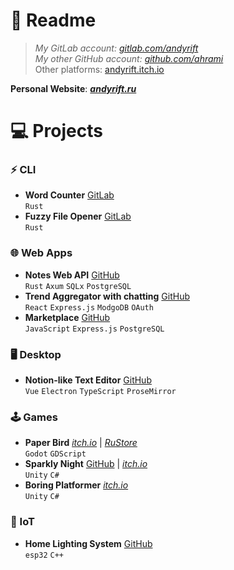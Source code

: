 # 📖 Readme

> _My GitLab account: [gitlab.com/andyrift](https://gitlab.com/andyrift)_<br>
> _My other GitHub account: [github.com/ahrami](https://github.com/ahrami)_<br>
> Other platforms: [andyrift.itch.io](https://andyrift.itch.io)

**Personal Website**: [***andyrift.ru***](https://andyrift.ru)

# 💻 Projects

### ⚡ CLI

- **Word Counter** [GitLab](https://gitlab.com/andyrift/rs-count)<br>
`Rust`
- **Fuzzy File Opener** [GitLab](https://gitlab.com/andyrift/fuzzy-open)<br>
`Rust`

### 🌐 Web Apps

- **Notes Web API** [GitHub](https://github.com/andyrift/rs-notes)<br>
`Rust` `Axum` `SQLx` `PostgreSQL`
- **Trend Aggregator with chatting** [GitHub](https://github.com/andyrift/lamet)<br>
`React` `Express.js` `ModgoDB` `OAuth`
- **Marketplace** [GitHub](https://github.com/andyrift/apple-sause)<br>
`JavaScript` `Express.js` `PostgreSQL`

### 🖥️ Desktop

- **Notion-like Text Editor** [GitHub](https://github.com/andyrift/better-text-editor)<br>
`Vue` `Electron` `TypeScript` `ProseMirror`

### 🕹️ Games

- **Paper Bird** [_itch.io_](https://andyrift.itch.io/paper-bird) | [_RuStore_](https://apps.rustore.ru/app/ru.andyrift.paperbird)<br>
`Godot` `GDScript`
- **Sparkly Night** [GitHub](https://github.com/andyrift/sparkly-night) | [_itch.io_](https://andyrift.itch.io/sparkly-night)<br>
`Unity` `C#`
- **Boring Platformer** [_itch.io_](https://andyrift.itch.io/boring-platformer)<br>
`Unity` `C#`

### 🔌 IoT

- **Home Lighting System** [GitHub](https://github.com/andyrift/home-lighting-system)<br>
`esp32` `C++`

